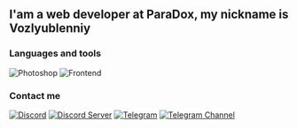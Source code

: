 ## I'am a web developer at ParaDox, my nickname is Vozlyublenniy

### Languages and tools
![Photoshop](https://img.shields.io/badge/-Photoshop-090909?style=for-the-badge&logo=adobephotoshop)
![Frontend](https://img.shields.io/badge/-Frontend-090909?style=for-the-badge&logo=html5)

### Contact me
[![Discord](https://img.shields.io/badge/Discord-090909?style=for-the-badge&logo=discord)](https://discordapp.com/users/740109757620420670)
[![Discord Server](https://img.shields.io/badge/Discord_Server-49021F?style=for-the-badge&logo=discord&logoColor=9A1D3A)](https://discord.gg/paradoxx)
[![Telegram](https://img.shields.io/badge/Telegram-090909?style=for-the-badge&logo=telegram)](https://t.me/overfame)
[![Telegram Channel](https://img.shields.io/badge/Telegram_Channel-470137?style=for-the-badge&logo=telegram&logoColor=FF61F6)](https://t.me/vozlyublenniy)
